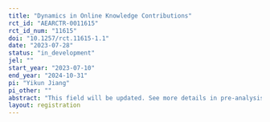 ```yaml
---
title: "Dynamics in Online Knowledge Contributions"
rct_id: "AEARCTR-0011615"
rct_id_num: "11615"
doi: "10.1257/rct.11615-1.1"
date: "2023-07-28"
status: "in_development"
jel: ""
start_year: "2023-07-10"
end_year: "2024-10-31"
pi: "Yikun Jiang"
pi_other: ""
abstract: "This field will be updated. See more details in pre-analysis plan."
layout: registration
---
```


